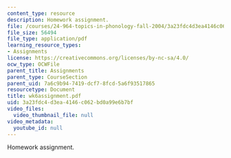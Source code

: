 ```yaml
---
content_type: resource
description: Homework assignment.
file: /courses/24-964-topics-in-phonology-fall-2004/3a23fdc4d3ea4146c062bd0a99e6b7bf_wk6assignment.pdf
file_size: 56494
file_type: application/pdf
learning_resource_types:
- Assignments
license: https://creativecommons.org/licenses/by-nc-sa/4.0/
ocw_type: OCWFile
parent_title: Assignments
parent_type: CourseSection
parent_uid: 7a6c9b94-7419-dcf7-8fcd-5a6f93517865
resourcetype: Document
title: wk6assignment.pdf
uid: 3a23fdc4-d3ea-4146-c062-bd0a99e6b7bf
video_files:
  video_thumbnail_file: null
video_metadata:
  youtube_id: null
---
```

Homework assignment.